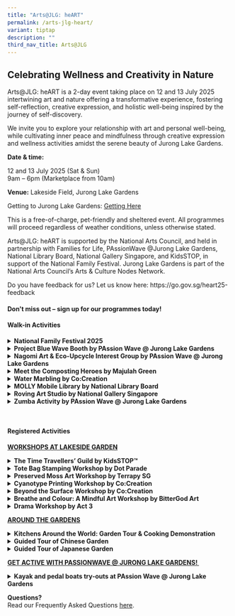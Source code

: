 ```yaml
---
title: "Arts@JLG: heART"
permalink: /arts-jlg-heart/
variant: tiptap
description: ""
third_nav_title: Arts@JLG
---
```

<h2><strong>Celebrating Wellness and Creativity in Nature</strong></h2>
<p>Arts@JLG: heART&nbsp;is a 2-day event taking place on 12 and 13 July 2025
intertwining art and nature offering a transformative experience, fostering
self-reflection, creative expression, and holistic well-being inspired
by the journey of self-discovery.</p>
<p>We invite you to explore your relationship with art and personal well-being,
while cultivating inner peace and mindfulness through creative expression
and wellness activities amidst the serene beauty of Jurong Lake Gardens.</p>
<p><strong>Date &amp; time:</strong>
</p>
<p>12 and 13 July 2025 (Sat &amp; Sun)
<br>9am – 6pm (Marketplace from 10am)</p>
<p><strong>Venue:</strong> Lakeside Field, Jurong Lake Gardens</p>
<p>Getting to Jurong Lake Gardens: <a href="https://juronglakegardens.nparks.gov.sg/getting-here/" rel="noopener noreferrer nofollow" target="_blank">Getting Here</a>
</p>
<p>This is a free-of-charge, pet-friendly and sheltered event. All programmes
will proceed regardless of weather conditions, unless otherwise stated.</p>
<p>Arts@JLG: heART is supported by the National Arts Council, and held in
partnership with Families for Life, PAssionWave @Jurong Lake Gardens, National
Library Board, National Gallery Singapore, and KidsSTOP, in support of
the National Family Festival. Jurong Lake Gardens is part of the National
Arts Council’s Arts &amp; Culture Nodes Network.</p>
<p>Do you have feedback for us? Let us know here: <a rel="noopener noreferrer nofollow" target="_blank">https://go.gov.sg/heart25-feedback</a>
</p>
<h4><strong>Don't miss out – sign up for our programmes today!</strong></h4>
<h4><strong>Walk-in Activities</strong></h4>
<div data-type="detailGroup" class="isomer-accordion isomer-accordion-white">
<details class="isomer-details">
<summary><strong>National Family Festival 2025</strong>
</summary>
<div data-type="detailsContent" class="isomer-details-content">
<p><strong>Let’s Celebrate National Family Festival!</strong>
</p>
<p>Date: 12 to 13 July (Sat to Sun)
<br>Time: 9am onwards</p>
<p>In support of the National Family Festival, check out some of the fun
activities we have in store for you!</p>
<p></p>
<p><strong><u>Bouncy Castles</u></strong>&nbsp;</p>
<ul>
<li>
<p>Parental supervision is recommended.</p>
</li>
<li>
<p>In the event of rain, the bouncy castles will be closed.</p>
<div class="isomer-image-wrapper">
<img style="width: 100%" height="auto" width="100%" alt="" src="/images/Arts@JLG/HeART/NFF_Expo_Day_4_117.jpg">
</div>
<p></p>
<p><strong><u>Game Sets</u></strong>&nbsp;</p>
<div class="isomer-image-wrapper">
<img style="width: 100%" height="auto" width="100%" alt="" src="/images/Arts@JLG/HeART/image__2_.jpg">
</div>
<p><em>Basketball Game</em>
</p>
<p></p>
<p>Join your family for an exciting basketball game! Work together to build
on each other's strengths and encourage one another as you aim to achieve
your personal best scores. After the game, show your appreciation by writing
heartfelt words of affirmation for your family members!</p>
<p><strong>&nbsp;</strong>
</p>
<div class="isomer-image-wrapper">
<img style="width: 100%" height="auto" width="100%" alt="" src="/images/Arts@JLG/HeART/image__7_.jpg">
</div>
<p><em>Golf Game</em>
</p>
<p>Gather your family for an exciting game of golf! Take careful aim and
try to get the golf ball into the hole with as few strokes as possible.
After the game, show your appreciation by writing heartfelt words of affirmation
for your family members!</p>
</li>
</ul>
</div>
</details>
<details class="isomer-details">
<summary><strong>Project Blue Wave Booth by PAssion Wave @ Jurong Lake Gardens</strong>
</summary>
<div data-type="detailsContent" class="isomer-details-content">
<p><strong>Learn about Project Blue Wave!</strong>
</p>
<p>Date: Date: 12 to 13 July (Sat to Sun)</p>
<p>Time: 9am onwards</p>
<div class="isomer-image-wrapper">
<img style="width: 100%" height="auto" width="100%" alt="" src="/images/Arts@JLG/HeART/Project_Blue_Wave.png">
</div>
<p>Come and drop by our Project Blue Wave booth and learn about the movement
by PAssion Wave to promote clean and blue water landscape in Singapore!&nbsp;
Take part in our booth games such as "How long till it's gone?" and "The
6 R's" to find out more about how you can play a part in saving the environment
whilst having fun at it.</p>
</div>
</details>
<details class="isomer-details">
<summary><strong>Nagomi Art &amp; Eco-Upcycle Interest Group by PAssion Wave @ Jurong Lake Gardens</strong>
</summary>
<div data-type="detailsContent" class="isomer-details-content">
<p><strong>Art and Craft Activities by PAssionWave</strong>
</p>
<p>Date: 12 to 13 July (Sat to Sun)</p>
<p>Time:</p>
<p>Eco-Upcycling Session: 9am to 12pm
<br>Nagomi Art Session: 1pm to 5pm</p>
<p></p>
<p></p>
<ol data-tight="true" class="tight">
<li>
<p><strong>Nagomi Art<br>&nbsp;</strong>
</p>
</li>
</ol>
<div class="isomer-image-wrapper">
<img style="width: 100%" height="auto" width="100%" alt="" src="/images/Arts@JLG/HeART/Nagomi_Art.jpg">
</div>
<p>&nbsp;</p>
<p>Join our Nagomi Arts Try Out and immerse yourself in the timeless essence
of this craft and discover tranquillity entwined with tradition as you
savour a harmonious fusion of colours and charm.</p>
<p><strong>&nbsp;</strong>
</p>
<ol start="2" data-tight="true" class="tight">
<li>
<p><strong>Craft &amp; Eco-Upcycle Interest Group</strong>
</p>
<p></p>
</li>
</ol>
<div class="isomer-image-wrapper">
<img style="width: 100%" height="auto" width="100%" alt="" src="/images/Arts@JLG/HeART/Eco_Upcycle.png">
</div>
<p>Transform everyday items into beautiful crafts while contributing to environmental
sustainability! Join our vibrant community of women who share a passion
for crafting and upcycling.</p>
<p></p>
<p>This activity is conducted by Taman Jurong CC's Women's Executive Committee
(WEC).</p>
</div>
</details>
<details class="isomer-details">
<summary><strong>Meet the Composting Heroes by Majulah Green</strong>
</summary>
<div data-type="detailsContent" class="isomer-details-content">
<p><strong>Meet the Composting Heroes</strong>
</p>
<p>Date: 12 to 13 July (Sat to Sun)</p>
<p>Time: 9:30 am onwards (final session at 5:50pm)</p>
<p><strong>&nbsp;</strong>
</p>
<p>This is a&nbsp;<strong>15-minute interactive micro-show</strong>, happening&nbsp;<strong>every 40 minutes from 9am to 6pm</strong>.
It’s designed for walk-in visitors of all ages to enjoy a fun and educational
hands-on introduction to composting through the fascinating world of worms.</p>
<p>&nbsp;</p>
<p>The show features the&nbsp;<strong>African Night Crawlers (ANCs)</strong>&nbsp;composting
worms that turn food and paper waste into&nbsp;<strong>worm castings</strong>,
known as&nbsp;<em>farmer’s gold</em>.</p>
<p></p>
<p><strong>What Visitors Will Experience:</strong>
</p>
<ul data-tight="true" class="tight">
<li>
<p>Meet and handle African Night Crawlers</p>
</li>
<li>
<p>Touch and feel real worm castings (vermicompost)</p>
</li>
<li>
<p>Learn how worms recycle waste into natural fertilizer</p>
</li>
<li>
<p>Understand the role of worm castings in soil and plant health</p>
</li>
<li>
<p>Enjoy short, fun educational slides (if screen is available)</p>
</li>
<li>
<p>Pick up simple composting tips for home and garden use</p>
</li>
</ul>
<div class="isomer-image-wrapper">
<img style="width: 100%" height="auto" width="100%" alt="" src="/images/Arts@JLG/HeART/Composting_Heroes.png">
</div>
</div>
</details>
<details class="isomer-details">
<summary><strong>Water Marbling by Co:Creation</strong>
</summary>
<div data-type="detailsContent" class="isomer-details-content">
<p><strong>Dancing Colours on Water</strong>
</p>
<p>Date: 12 to 13 July (Sat to Sun)</p>
<p>Time: 10am onwards</p>
<p>&nbsp;</p>
<p></p>
<p><strong>Create stunning patterns inspired by nature</strong>
</p>
<p>Dive into the mesmerizing art of water marbling in this hands-on activity!
Using vibrant paints and water, you’ll create stunning patterns on water.
Beyond the beauty, water marbling fosters relaxation, enhances focus, and
boosts creativity, offering a calming and rewarding experience. Step into
this creative journey, to create beautiful, marbled masterpieces that are
uniquely yours!</p>
<p>&nbsp;</p>
<p><strong>What you will be doing</strong>
</p>
<ul data-tight="true" class="tight">
<li>
<p>Discover water marbling: Learn about this centuries-old craft, its cultural
significance, and how swirling paints on water creates mesmerizing, one-of-a-kind
patterns.</p>
</li>
<li>
<p>Experience relaxation and focus: Engage in the calming process of water
marbling, which enhances mindfulness, reduces stress, and encourages mental
clarity through creative expression.</p>
</li>
<li>
<p>Build artistic skills: Experiment with patterns and colour blending inspired
by the natural forms- ripples in water, leaf veins, and flower petals</p>
</li>
</ul>
</div>
</details>
<details class="isomer-details">
<summary><strong>MOLLY Mobile Library by National Library Board</strong>
</summary>
<div data-type="detailsContent" class="isomer-details-content">
<p><strong>MOLLY Mobile Library</strong>
</p>
<p>Date: 12 to 13 July (Sat to Sun)</p>
<p>Time: 10am – 5pm</p>
<p>&nbsp;</p>
<p>All aboard MOLLY — the National Library Board’s magical Mobile Library!
Get ready to discover the world of knowledge for the whole family!</p>
<div class="isomer-image-wrapper">
<img style="width: 100%" height="auto" width="100%" alt="" src="/images/Arts@JLG/HeART/NNM___404_.jpg">
</div>
</div>
</details>
<details class="isomer-details">
<summary><strong>Roving Art Studio by National Gallery Singapore</strong>
</summary>
<div data-type="detailsContent" class="isomer-details-content">
<p><strong>Roving Art Studio by National Gallery Singapore</strong>
</p>
<p>Date: 12 Jul (Sat)</p>
<p>Time: 9am – 2pm</p>
<p>&nbsp;</p>
<p>Explore nature-inspired motifs through Batik!</p>
<p>&nbsp;</p>
<p>Did you know that natural materials such as leaves, fruits, branches,
roots, and flowers are often used to make dyes for batik artworks? Many
batik pieces feature motifs inspired by the flora and fauna of the region.</p>
<p>&nbsp;</p>
<p>Create your own batik-inspired artwork inspired by the traditional batik
making technique. Guided by our facilitators, you will apply glue to outline
nature-inspired motifs before adding colors, just like in real batik art.</p>
<div class="isomer-image-wrapper">
<img style="width: 100%" height="auto" width="100%" alt="" src="/images/Arts@JLG/HeART/Roving_Art_Studio.jpg">
</div>
</div>
</details>
<details class="isomer-details">
<summary><strong>Zumba Activity by PAssion Wave @ Jurong Lake Gardens</strong>
</summary>
<div data-type="detailsContent" class="isomer-details-content">
<p>Date: 12 to 13 July (Sat to Sun)</p>
<p>Time: 9am onwards</p>
<p></p>
<ul data-tight="true" class="tight">
<li>
<p>Sessions are free and open to public walk-ins</p>
</li>
<li>
<p>No registration required</p>
</li>
<li>
<p>This workout session will be conducted on <strong>Lakeside Field</strong>.
In the event of heavy rain, it will be shifted to PAssion Wave Viewing
Gallery (Level 2).</p>
</li>
</ul>
<p>&nbsp;</p>
<p>Add more rhythm to your fitness regime by joining our exhilarating Zumba®
Fitness programme. Set against fast-paced Latin music, this is your chance
to get together with others and dance your way to greater health and fitness.</p>
</div>
</details>
</div>
<p><strong>&nbsp;</strong>
</p>
<h4><strong>Registered Activities</strong></h4>
<p><strong><u>WORKSHOPS AT LAKESIDE GARDEN</u></strong>
</p>
<div data-type="detailGroup" class="isomer-accordion isomer-accordion-white">
<details class="isomer-details">
<summary><strong>The Time Travellers’ Guild by KidsSTOP™</strong>
</summary>
<div data-type="detailsContent" class="isomer-details-content">
<p><strong>The Time Travellers’ Guild: A Workshop by KidsSTOP</strong>
</p>
<p>Date: 12 July (Sat)</p>
<p>Time:
<br>(Session 1) 10.30am – 11.30am</p>
<p>(Session 2) 12pm – 1pm</p>
<p>&nbsp;</p>
<p>The workshop is open to children between the ages of 4 and 8.</p>
<p>Register here: <a href="https://form.gov.sg/6846806de40c6da8c44f6b46" rel="noopener noreferrer nofollow" target="_blank">Arts@JLG: Registration for The Time Travellers' Guild Workshop by KidsSTOP™ | FormSG</a>
</p>
<p></p>
<div class="isomer-image-wrapper">
<img style="width: 100%" height="auto" width="100%" alt="" src="/images/Arts@JLG/HeART/The_Time_Travellers__Guild_Workshop_IG_NParks.jpg">
</div>
<p></p>
<p>Calling all young creators and dreamers! Step into a world of wonder where
Science meets Imagination!</p>
<p>&nbsp;</p>
<p>Let your ideas take flight as you explore the incredible machines that
have carried us across land, sea, and sky. This is your chance to express
yourself freely — dream big, design boldly, and create your very own masterpiece.</p>
<p>&nbsp;</p>
<p>Together with other young inventors, your creation will become part of
a giant time-travelling machine, celebrating the power of imagination and
teamwork. Watch your ideas come to life as part of a community display
at KidsSTOP™, from 30 September to end December 2025.</p>
<p>&nbsp;</p>
<p>Create, connect, and be inspired — because amazing things happen when
we build together!</p>
</div>
</details>
<details class="isomer-details">
<summary><strong>Tote Bag Stamping Workshop by Dot Parade</strong>
</summary>
<div data-type="detailsContent" class="isomer-details-content">
<p><strong>Tote Bag Stamping Workshop</strong>
</p>
<p>Date: 12 July (Sat)</p>
<p>Time: 2pm – 3pm</p>
<p><strong>&nbsp;</strong>
</p>
<p>The workshop is open to adults and children aged between 5 to 12.</p>
<p>Register here: <a rel="noopener noreferrer nofollow" target="_blank">https://go.gov.sg/heart25-totebag</a>
</p>
<p>&nbsp;</p>
<p>Bring home your very own unique tote bag created using printmaking techniques!
<br>
<br>Join us in a beginner-friendly workshop by Dot Parade where you’ll learn
the basics of print composition by using compressed foam to create nature-inspired
shapes! Plus, you get to design your tote bag with two special stamps that
are exclusive to Jurong Lake Gardens!</p>
<p>&nbsp;</p>
<p>Each parent-child duo will get to bring home their one-of-a-kind masterpiece.</p>
<div class="isomer-image-wrapper">
<img style="width: 100%" height="auto" width="100%" alt="" src="/images/Arts@JLG/HeART/Sample5.jpg">
</div>
</div>
</details>
<details class="isomer-details">
<summary><strong>Preserved Moss Art Workshop by Terrapy SG</strong>
</summary>
<div data-type="detailsContent" class="isomer-details-content">
<p></p>
<p><strong>Date: </strong>12 July (Sat)</p>
<p><strong>Time: </strong>4pm – 5.30pm</p>
<p>&nbsp;</p>
<p>The workshop is open to adults and children aged 6 and above.</p>
<p>Register here: <a rel="noopener noreferrer nofollow" target="_blank">https://go.gov.sg/heart25-mossart</a>
</p>
<p></p>
<p>Step into a calming, sensory- rich experience with TerrapySG’s Preserved
Moss Art workshop—an immersive activity that blends creativity, mindfulness,
and a connection to nature. Participants will craft their own unique piece
of botanical wall art using real preserved moss in lush greens and earthy
tones. This tactile and meditative process encourages presence, focus,
and relaxation, as individuals thoughtfully arrange natural materials into
soothing, organic patterns.</p>
<p>&nbsp;</p>
<p>The completed artwork not only serves as a beautiful, lasting reminder
of the experience, but also as a symbol of the restorative power of nature—a
perfect complement to any space that values wellbeing and creativity.</p>
<p></p>
<div class="isomer-image-wrapper">
<img style="width: 100%" height="auto" width="100%" alt="" src="/images/Arts@JLG/HeART/Moss_Art_Workshop.jpg">
</div>
</div>
</details>
<details class="isomer-details">
<summary><strong>Cyanotype Printing Workshop by Co:Creation</strong>
</summary>
<div data-type="detailsContent" class="isomer-details-content">
<p><strong>Cyanotype Sun Printing Workshop</strong>
</p>
<p><strong>Date: </strong>13 July (Sun)</p>
<p><strong>Time: </strong>9.30am – 11.30am</p>
<p><strong>&nbsp;</strong>
</p>
<p>The workshop is open to adults and children aged 5 and above.</p>
<p>Register here: <a href="https://go.gov.sg/heart25-cyanotype" rel="noopener noreferrer nofollow" target="_blank">https://go.gov.sg/heart25-cyanotype</a>
</p>
<p></p>
<p><strong>Create Art with Nature’s Touch</strong>
</p>
<p>&nbsp;</p>
<p>Uncover the magic of cyanotype in this immersive workshop! Using sunlight
and light-sensitive materials, transform pressed flowers or photos into
elegant blue-toned prints on framed paper, totes, or pouches. Guided by
experienced instructors, you’ll discover the interplay of art and nature
while exploring the design principles of positive and negative space.</p>
<p>&nbsp;</p>
<p>This session blends creativity, technique, and mindfulness. Create something
timeless and meaningful—let’s print with sunlight!</p>
<p>&nbsp;</p>
<p><strong>What you will be doing</strong>
</p>
<ul data-tight="true" class="tight">
<li>
<p>Explore the art of cyanotype: Discover sun printing, an ancient technique
that uses light-sensitive materials and sunlight to create stunning blue-toned
designs.</p>
</li>
<li>
<p>Learn step-by-step creation: Arrange pressed flowers or objects of your
choice on sensitized surfaces, then expose and develop your cyanotype prints
with guided demonstrations.</p>
</li>
<li>
<p>Master design principles: Experiment with composition, focusing on positive
and negative space, to create unique prints on paper and personalized cyanotype
tote bags.</p>
</li>
<li>
<p>Reflect and connect: Share your process, present your final designs, and
engage in a Q&amp;A session to gain insights and connect with fellow participants.</p>
</li>
</ul>
<p></p>
<div class="isomer-image-wrapper">
<img style="width: 100%" height="auto" width="100%" alt="" src="/images/Arts@JLG/HeART/1.jpg">
</div>
</div>
</details>
<details class="isomer-details">
<summary><strong>Beyond the Surface Workshop by Co:Creation</strong>
</summary>
<div data-type="detailsContent" class="isomer-details-content">
<p><strong>Beyond the Surface: Frottage and Collage Workshop</strong>
</p>
<p><strong>Date: </strong>13 July (Sun)</p>
<p><strong>Time: </strong>12pm – 2pm<strong> </strong>&nbsp;</p>
<p>&nbsp;</p>
<p>The workshop is open to adults and children aged 5 and above.</p>
<p>Register here: <a href="https://go.gov.sg/heart25-beyondsurface" rel="noopener noreferrer nofollow" target="_blank">https://go.gov.sg/heart25-beyondsurface</a>
</p>
<p></p>
<div class="isomer-image-wrapper">
<img style="width: 100%" height="auto" width="100%" alt="" src="/images/Arts@JLG/HeART/3.jpg">
</div>
<p>&nbsp;</p>
<p><strong>Create nature-inspired designs</strong>
</p>
<p>&nbsp;</p>
<p>Discover the beauty of frottage and collage in this engaging workshop!
Inspired by textures from your surroundings, you’ll learn to transform
rubbings and simple materials into unique artworks like vibrant collages,
line drawings, or simplified patterns.</p>
<p>&nbsp;</p>
<p>Unleash your imagination, connect with others, and leave with personalized
artistic creations that reflect your unique perspective!</p>
<p></p>
<p><strong>What you will be doing</strong>
</p>
<ul data-tight="true" class="tight">
<li>
<p>Discover frottage and collage: Learn about the art of frottage and how
rubbing textures from everyday surfaces can inspire unique and meaningful
creative expressions.</p>
</li>
<li>
<p>Step-by-step guidance: Explore techniques for creating textured rubbings,
cutting, layering, and arranging them into vibrant collages or simplified
pattern-based designs.</p>
</li>
<li>
<p>Learn creative skills: Master texture observation and composition to craft
unique outcomes such as collage artworks, line drawings, or abstract representations.</p>
</li>
<li>
<p>Reflect and connect: Share your artistic journey, discuss the inspiration
behind your pieces, and connect with others over the creative exploration
of textures.</p>
</li>
</ul>
</div>
</details>
<details class="isomer-details">
<summary><strong>Breathe and Colour: A Mindful Art Workshop by BitterGod Art</strong>
</summary>
<div data-type="detailsContent" class="isomer-details-content">
<p><strong>Breathe and Colour: A Mindful Art Workshop</strong>
</p>
<p>Date: 13 July (Sun)</p>
<p>Time: 2.30pm - 4pm</p>
<p><strong>&nbsp;</strong>
</p>
<p>The workshop is open to adults and children aged 6 and above.</p>
<p>Register here: <a rel="noopener noreferrer nofollow" target="_blank">https://go.gov.sg/heart25-bandc</a>
</p>
<p></p>
<p>Join Beeli (aka. Bittergod Art), a Singapore artist, on a workshop to
re-discover how mindful art can be used to reduce stress and enhance your
focus. Engaging in mindful art can foster quality bonding time between
parent and child, while promoting emotional connection and creative expression.</p>
<p>&nbsp;</p>
<p>In this 1.5-hour beginner-friendly workshop, participants will learn how
to engage in a mindful breath drawing exercise and draw collaboratively
through prompts.</p>
<p></p>
<div class="isomer-image-wrapper">
<img style="width: 100%" height="auto" width="100%" alt="" src="/images/Arts@JLG/HeART/2025_photo_1.jpg">
</div>
</div>
</details>
<details class="isomer-details">
<summary><strong>Drama Workshop by Act 3</strong>
</summary>
<div data-type="detailsContent" class="isomer-details-content">
<p><strong>Snake and the Banyan Tree: A Drama Workshop</strong>
</p>
<p>Date: 13 July (Sun)</p>
<p>Time: 4:30pm - 5:30pm</p>
<p>&nbsp;</p>
<p>This workshop is open to children between the ages of 4 and 8.</p>
<p>Register here: <a href="https://form.gov.sg/684fc5265d6656cfcc3707e4" rel="noopener noreferrer nofollow" target="_blank">https://form.gov.sg/684fc5265d6656cfcc3707e4</a>
</p>
<p></p>
<div class="isomer-image-wrapper">
<img style="width: 100%" height="auto" width="100%" alt="" src="/images/Arts@JLG/HeART/ACT3International__2_.jpg">
</div>
<p>This interactive drama workshop by Act 3 International invites families
to explore themes of courage, unity, and the beauty of nature — all through
imaginative play. No drama experience is needed, just a willingness to
move, pretend, and have fun together!</p>
<p>
<br><strong>Key Benefits</strong>
</p>
<ul data-tight="true" class="tight">
<li>
<p>Enhances emotional connection between parent and child.</p>
</li>
<li>
<p>Encourages creative thinking and communication through story-based play.</p>
</li>
<li>
<p>Builds confidence, imagination, and empathy in a low-pressure, joyful
setting.</p>
</li>
<li>
<p>Offers a gentle way to explore values like courage, cooperation, and kindness.</p>
</li>
</ul>
</div>
</details>
</div>
<p><strong><u>AROUND THE GARDENS</u></strong>
</p>
<div data-type="detailGroup" class="isomer-accordion isomer-accordion-white">
<details class="isomer-details">
<summary><strong>Kitchens Around the World: Garden Tour &amp; Cooking Demonstration</strong>
</summary>
<div data-type="detailsContent" class="isomer-details-content">
<p>Date: 12 July (Sat)</p>
<p>Time: 10am – 12pm</p>
<p>Venue: Kitchen Garden at Chinese Garden</p>
<p>&nbsp;</p>
<p>The workshop is open to adults and children aged 12 and above.</p>
<p>Register here: <a rel="noopener noreferrer nofollow" target="_blank">https://go.gov.sg/heart25-pinakbet</a>
</p>
<p>&nbsp;</p>
<p><strong>First Stop: The Philippines!</strong>
</p>
<p>Get ready to kick off our Around the World series with a delicious adventure!</p>
<p>We’ll start the day with a stroll through the Kitchen Garden, where you’ll
discover some unique and tasty vegetables that are staples in Filipino
cooking.</p>
<p></p>
<div class="isomer-image-wrapper">
<img style="width: 100%" height="auto" width="100%" alt="" src="/images/Arts@JLG/HeART/Pinakbet.jpg">
</div>
<p><em>Pinakbet</em>
</p>
<p></p>
<p>Learn from our aspiring chefs as they show you how to make Pinakbet, a
hearty, colourful Filipino vegetable stew. We will be cooking with freshly
harvested squash, eggplant, okra, and long beans, all simmered in a rich,
savoury broth flavoured with fermented shrimp paste (called bagoong). It’s
a dish full of bold flavours and cultural tradition!</p>
</div>
</details>
<details class="isomer-details">
<summary><strong>Guided Tour of Chinese Garden</strong>
</summary>
<div data-type="detailsContent" class="isomer-details-content">
<p>Date: 13 July (Sun)&nbsp;</p>
<p>Time: 9am – 10.30am&nbsp;</p>
<p>Register here: <a rel="noopener noreferrer nofollow" target="_blank">https://go.gov.sg/heart25-cgtour</a>
</p>
<p></p>
<p>Meeting point: Entrance Pavilion @ North Carpark, Jurong Lake Gardens
[Click <a href="https://file.go.gov.sg/ncpep.jpg" rel="noopener noreferrer nofollow" target="_blank">here</a> for
a photo of the meeting point]&nbsp;</p>
<p>&nbsp;</p>
<p>Immerse yourself in the rich history and serene beauty of the Chinese
Garden. In this guided tour, explore the intricately designed landscapes,
vibrant flora, and traditional architectural marvels. &nbsp;</p>
<p></p>
<div class="isomer-image-wrapper">
<img style="width: 100%" height="auto" width="100%" alt="" src="/images/Guided Tour/Guided_Tour_CG_.jpg">
</div>
</div>
</details>
<details class="isomer-details">
<summary><strong>Guided Tour of Japanese Garden</strong>
</summary>
<div data-type="detailsContent" class="isomer-details-content">
<p>Date: 13 July (Sun)&nbsp;</p>
<p>Time: 9am - 10.30am</p>
<p>Register here: <a rel="noopener noreferrer nofollow" target="_blank">https://go.gov.sg/heart25-jgtour</a>
</p>
<p>Meeting point: Outside Mempat Hall @ Gardenhouse, Jurong Lake Gardens
[Click <a href="https://file.go.gov.sg/ghll.jpg" rel="noopener noreferrer nofollow" target="_blank">here</a> for
a photo of the meeting point]</p>
<p>&nbsp;</p>
<p>Immerse yourself in the tranquil spaces and serene beauty of the Japanese
Garden. In this guided tour, explore the intricately designed landscapes,
vibrant flora, and enjoy a peaceful retreat.</p>
<p></p>
<div class="isomer-image-wrapper">
<img style="width: 100%" height="auto" width="100%" alt="" src="/images/Guided Tour/Guided_Tour_JG.jpg">
</div>
</div>
</details>
</div>
<p><strong><u>GET ACTIVE WITH PASSIONWAVE @ JURONG LAKE GARDENS!&nbsp;</u></strong>
</p>
<div data-type="detailGroup" class="isomer-accordion-group isomer-accordion isomer-accordion-white">
<details class="isomer-details">
<summary><strong>Kayak and pedal boats try-outs at PAssion Wave @ Jurong Lake Gardens</strong>
</summary>
<div data-type="detailsContent" class="isomer-details-content">
<p><strong>Water Activities Try-out!&nbsp;</strong>
</p>
<p>Date: 12 to 13 July (Sat to Sun)</p>
<p>Time:
<br>(Session 1) 2pm – 3pm</p>
<p>(Session 2) 3pm – 4pm</p>
<p>(Session 3) 4pm – 5pm</p>
<p>Location: PAssion Wave @ Jurong Lake Gardens (register at Lakeside Field)</p>
<p>In the event of heavy rain, this event will be cancelled.</p>
<p><strong>&nbsp;</strong>
</p>
<p>Register for your preferred time slot at the PAssion Wave booth at Lakeside
Field in the morning.</p>
<p>&nbsp;Limited slots are available on a first-come-first-served basis.</p>
<div class="isomer-image-wrapper">
<img style="width: 100%" height="auto" width="100%" alt="" src="/images/Arts@JLG/HeART/Kayaking.png">
</div>
<p>Experience the fun of the double-seated open deck kayaking&nbsp;and pedal
boating while taking in the scenic views of Jurong Lake Gardens.</p>
</div>
</details>
</div>
<p></p>
<p><strong>Questions? </strong>
<br>Read our Frequently Asked Questions <a href="/files/heART_2025_FAQs.pdf" rel="noopener noreferrer nofollow" target="_blank">here</a>.</p>
<p></p>